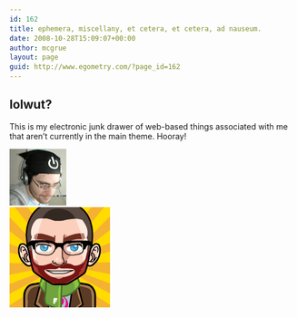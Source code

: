 ```yaml
---
id: 162
title: ephemera, miscellany, et cetera, et cetera, ad nauseum.
date: 2008-10-28T15:09:07+00:00
author: mcgrue
layout: page
guid: http://www.egometry.com/?page_id=162
---
```

## lolwut?

This is my electronic junk drawer of web-based things associated with me that aren&#8217;t currently in the main theme. Hooray!



![](/i/avatars/creepy_ben.png)  
![](/i/avatars/grue-manga.gif)